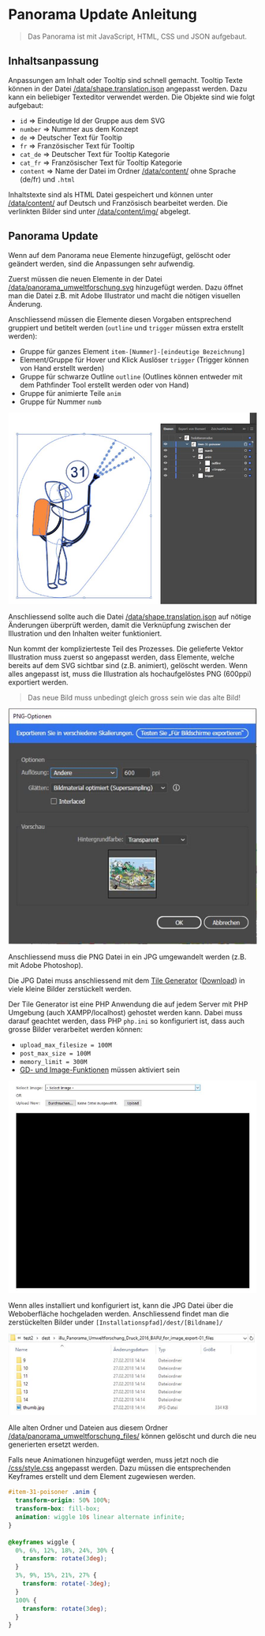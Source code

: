 # Panorama Update Anleitung

> Das Panorama ist mit JavaScript, HTML, CSS und JSON aufgebaut.

## Inhaltsanpassung
Anpassungen am Inhalt oder Tooltip sind schnell gemacht. Tooltip Texte können in der Datei [/data/shape.translation.json](/data/shape.translation.json) angepasst werden. Dazu kann ein beliebiger Texteditor verwendet werden. Die Objekte sind wie folgt aufgebaut:
- `id` => Eindeutige Id der Gruppe aus dem SVG
- `number` => Nummer aus dem Konzept
- `de` => Deutscher Text für Tooltip
- `fr` => Französischer Text für Tooltip
- `cat_de` => Deutscher Text für Tooltip Kategorie
- `cat_fr` => Französischer Text für Tooltip Kategorie
- `content` => Name der Datei im Ordner [/data/content/](/data/content/) ohne Sprache (de/fr) und `.html`

Inhaltstexte sind als HTML Datei gespeichert und können unter [/data/content/](/data/content/) auf Deutsch und Französisch bearbeitet werden.
Die verlinkten Bilder sind unter [/data/content/img/](/data/content/img/) abgelegt.

## Panorama Update
Wenn auf dem Panorama neue Elemente hinzugefügt, gelöscht oder geändert werden, sind die Anpassungen sehr aufwendig.

Zuerst müssen die neuen Elemente in der Datei [/data/panorama_umweltforschung.svg](/data/panorama_umweltforschung.svg) hinzugefügt werden. Dazu öffnet man die Datei z.B. mit Adobe Illustrator und macht die nötigen visuellen Änderung.

Anschliessend müssen die Elemente diesen Vorgaben entsprechend gruppiert und betitelt werden (`outline` und `trigger` müssen extra erstellt werden):
- Gruppe für ganzes Element `item-[Nummer]-[eindeutige Bezeichnung]`
- Element/Gruppe für Hover und Klick Auslöser `trigger` (Trigger können von Hand erstellt werden)
- Gruppe für schwarze Outline `outline` (Outlines können entweder mit dem Pathfinder Tool erstellt werden oder von Hand)
- Gruppe für animierte Teile `anim`
- Gruppe für Nummer `numb`

![Beispiel Gruppierung](img/svg-groups.jpg)

Anschliessend sollte auch die Datei [/data/shape.translation.json](/data/shape.translation.json) auf nötige Änderungen überprüft werden, damit die Verknüpfung zwischen der Illustration und den Inhalten weiter funktioniert.

Nun kommt der komplizierteste Teil des Prozesses. Die gelieferte Vektor Illustration muss zuerst so angepasst werden, dass Elemente, welche bereits auf dem SVG sichtbar sind (z.B. animiert), gelöscht werden. Wenn alles angepasst ist, muss die Illustration als hochaufgelöstes PNG (600ppi) exportiert werden.
> Das neue Bild muss unbedingt gleich gross sein wie das alte Bild!

![Export Einstellungen](img/png-export.jpg)

Anschliessend muss die PNG Datei in ein JPG umgewandelt werden (z.B. mit Adobe Photoshop).

Die JPG Datei muss anschliessend mit dem [Tile Generator](http://labs.webcodingstudio.com/tilegenerator/) ([Download](http://labs.webcodingstudio.com/uploads/php/tilegenerator.zip)) in viele kleine Bilder zerstückelt werden.

Der Tile Generator ist eine PHP Anwendung die auf jedem Server mit PHP Umgebung (auch XAMPP/localhost) gehostet werden kann. Dabei muss darauf geachtet werden, dass PHP `php.ini` so konfiguriert ist, dass auch grosse Bilder verarbeitet werden können:
- `upload_max_filesize = 100M`
- `post_max_size = 100M`
- `memory_limit = 300M`
- [GD- und Image-Funktionen](https://secure.php.net/manual/de/ref.image.php) müssen aktiviert sein

![Tile Generator GUI](img/tile-generator.jpg)


Wenn alles installiert und konfiguriert ist, kann die JPG Datei über die Weboberfläche hochgeladen werden. Anschliessend findet man die zerstückelten Bilder under `[Installationspfad]/dest/[Bildname]/`

![Ordner mit Dateien](img/tile-files.jpg)

Alle alten Ordner und Dateien aus diesem Ordner [/data/panorama_umweltforschung_files/](/data/panorama_umweltforschung_files/) können gelöscht und durch die neu generierten ersetzt werden.

Falls neue Animationen hinzugefügt werden, muss jetzt noch die [/css/style.css](/css/style.css) angepasst werden.
Dazu müssen die entsprechenden Keyframes erstellt und dem Element zugewiesen werden.

```css
#item-31-poisoner .anim {
  transform-origin: 50% 100%;
  transform-box: fill-box;
  animation: wiggle 10s linear alternate infinite;
}

@keyframes wiggle {
  0%, 6%, 12%, 18%, 24%, 30% {
    transform: rotate(3deg);
  }
  3%, 9%, 15%, 21%, 27% {
    transform: rotate(-3deg);
  }
  100% {
    transform: rotate(3deg);
  }
}

```
